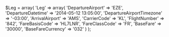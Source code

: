 $Leg = array(
    'Leg' => array(
        'DepartureAirport' => 'EZE',
        'DepartureDatetime' => '2014-05-12 13:05:00',
        'DepartureAirportTimezone' => '-03:00',
        'ArrivalAirport' => 'AMS',
        'CarrierCode' => 'KL',
        'FlightNumber' => '842',
        'FareBasisCode' => 'HL7LNR',
        'FareClassCode' => 'FR',
        'BaseFare' => '30000',
        'BaseFareCurrency' => '032'
    )
);